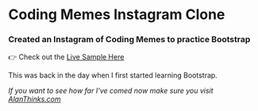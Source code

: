 # Coding Memes Instagram Clone
### Created an Instagram of Coding Memes to practice Bootstrap
👉 Check out the [Live Sample Here](http://alanthinks.com/projects/code-gram/index.html)

This was back in the day when I first started learning Bootstrap.

_If you want to see how far I've comed now make sure you visit [AlanThinks.com](http://alanthinks.com)_

